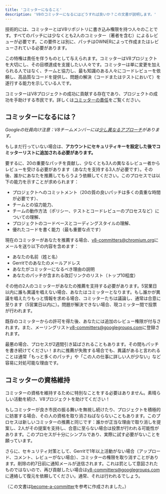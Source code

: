 ```yaml
---
title: 'コミッターになること'
description: 'V8のコミッターになるにはどうすれば良いか？この文書が説明します。'
---
```

技術的には、コミッターとはV8リポジトリに書き込み権限を持つ人々のことです。すべてのパッチには少なくとも2人のコミッター（著者を含む）によるレビューが必要です。この要件とは別に、パッチはOWNERによって作成またはレビューされている必要があります。

この特権は責任を伴うものとして与えられます。コミッターはV8プロジェクトを大切にし、その目標達成を支援したい人々です。コミッターは単に変更を加えられる人ではなく、チームと協力し、最も知識のある人々にコードレビューを依頼し、高品質なコードを提供し、問題の解決（コードまたはテストにおいて）を遂行する能力を示している人です。

コミッターはV8プロジェクトの成功に貢献する存在であり、プロジェクトの成功を手助けする市民です。詳しくは[コミッターの責任](/docs/committer-responsibility)をご覧ください。

## コミッターになるには？

*Googleの社員向け注意：V8チームメンバーには[少し異なるアプローチ](http://go/v8/setup_permissions.md)があります。*

もしまだ行っていない場合は、**アカウントにセキュリティキーを設定した後でコミッターリストに追加される必要があります。**

要するに、20の重要なパッチを貢献し、少なくとも3人の異なるレビュー者からレビューを受ける必要があります（あなたを支持する3人が必要です）。その後、誰かにあなたを推薦してもらうよう依頼してください。このプロセスでは以下の能力を示すことが求められます：

- プロジェクトへのコミットメント（20の質の良いパッチは多くの貴重な時間が必要です）、
- チームとの協力能力、
- チームの動作方法（ポリシー、テストとコードレビューのプロセスなど）についての理解、
- プロジェクトのコードベースとコーディングスタイルの理解、
- 優れたコードを書く能力（最も重要な点です）

現在のコミッターがあなたを推薦する場合、[v8-committers@chromium.org](mailto:v8-committers@chromium.org)にメールを送り以下の内容を含めます：

- あなたの名前（姓と名）
- Gerritでのあなたのメールアドレス
- あなたがコミッターになるべき理由の説明
- あなたのパッチが含まれる改訂リンクのリスト（トップ10程度）

その他の2人のコミッターがあなたの推薦を支持する必要があります。5営業日以内に誰も異議を唱えない場合、あなたはコミッターとなります。もし誰かが異議を唱えたりもっと情報を求める場合、コミッターたちは議論し、通常は合意に至ります（5営業日以内に）。問題が解決できない場合、現コミッター間で投票が行われます。

既存のコミッターからの許可を得た後、あなたには追加のレビュー権限が付与されます。また、メーリングリスト[v8-committers@googlegroups.com](mailto:v8-committers@googlegroups.com)に登録されます。

最悪の場合、プロセスが2週間引き延ばされることもあります。その間もパッチを書き続けてください！まれに推薦が失敗する場合でも、異議があると言われることは通常「もっと多くのパッチ」や「この人の仕事に詳しい人が少ない」など容易に対処可能な理由です。

## コミッターの資格維持

コミッターの資格を維持するために特別なことをする必要はありません。素晴らしい活動を続け、V8プロジェクトを助けてください！

もしコミッターが良き市民の振る舞いを無視し続けたり、プロジェクトを積極的に妨害する場合、その人の資格を取り消さねばならないこともあります。このプロセスは新しいコミッターの推薦と同じです：誰かが正当な理由で取り消しを提案し、2人がその提案を支持し、合意に至らない場合は投票が行われる可能性があります。このプロセスが十分にシンプルであり、実際に試す必要がないことを願っています。

さらに、セキュリティ対策として、Gerritで1年以上活動がない場合（アップロード、コメント、レビューがない場合）、コミッターの権限を取り消すことがあります。削除の約7日前に通知メールが送信されます。これは罰として意図されたものではないので、再び貢献したい場合は[v8-committers@googlegroups.com](mailto:v8-committers@googlegroups.com)に連絡して復元を依頼してください。通常、それは行われるでしょう。

（この文書は[become-a-committer](https://dev.chromium.org/getting-involved/become-a-committer)を参考に作成されました。）
